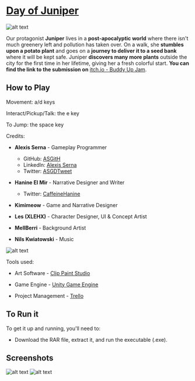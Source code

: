 # [Day of Juniper](https://arnabitakhdar.itch.io/day-of-juniper)

![alt text](https://img.itch.zone/aW1nLzcyODUxMjIuanBn/original/txx51A.jpg "Day of Juniper Screenshot")

Our protagonist **Juniper** lives in a **post-apocalyptic world** where there isn't much greenery left and pollution has taken over. On a walk, she **stumbles upon a potato plant** and goes on a **journey to deliver it to a seed bank** where it will be kept safe. Juniper **discovers many more plants** outside the city for the first time in her lifetime, giving her a fresh colorful start. **You can find the link to the submission on** [itch.io - Buddy Up Jam](https://itch.io/jam/buddy-up-jam/rate/1244168).

## How to Play

Movement: a/d keys

Interact/Pickup/Talk: the e key

To Jump: the space key

Credits:
* **Alexis Serna** - Gameplay Programmer
  - GitHub: [ASGitH](https://github.com/ASGitH)
  - LinkedIn: [Alexis Serna](https://www.linkedin.com/in/alexisserna)
  - Twitter: [ASGDTweet](https://twitter.com/ASGDTweet)

* **Hanine El Mir** - Narrative Designer and Writer
  - Twitter: [CaffeineHanine](https://twitter.com/CaffeineHanine)

* **Kimimeow** - Game and Narrative Designer

* **Les (XLEHX)** - Character Designer, UI & Concept Artist

* **MellBerri** - Background Artist

* **Nils Kwiatowski** - Music

![alt text](https://img.itch.zone/aW1hZ2UvMTI0NDE2OC83Mjc2NjczLnBuZw==/original/F8A4N6.png "Day of Juniper Screenshot")

Tools used:
* Art Software - [Clip Paint Studio](https://www.clipstudio.net/en/)

* Game Engine - [Unity Game Engine](https://unity.com/)

* Project Management - [Trello](https://trello.com/)

## To Run it

To get it up and running, you'll need to:

* Download the RAR file, extract it, and run the executable (.exe).

## Screenshots
![alt text](https://img.itch.zone/aW1hZ2UvMTI0NDE2OC83Mjc2Njc0LnBuZw==/original/2GBvqU.png "Day of Juniper Screenshot")
![alt text](https://img.itch.zone/aW1hZ2UvMTI0NDE2OC83Mjc2Njc1LnBuZw==/original/pM5Odx.png "Day of Juniper Screenshot")
